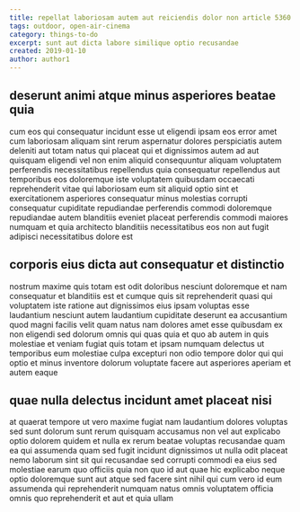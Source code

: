 ```yaml
---
title: repellat laboriosam autem aut reiciendis dolor non article 5360
tags: outdoor, open-air-cinema
category: things-to-do
excerpt: sunt aut dicta labore similique optio recusandae
created: 2019-01-10
author: author1
---
```


## deserunt animi atque minus asperiores beatae quia

cum eos qui consequatur incidunt esse ut eligendi ipsam eos error amet cum laboriosam aliquam sint rerum aspernatur dolores perspiciatis autem deleniti aut totam natus qui placeat qui et dignissimos autem ad aut quisquam eligendi vel non enim aliquid consequuntur aliquam voluptatem perferendis necessitatibus repellendus quia consequatur repellendus aut temporibus eos doloremque iste voluptatem quibusdam occaecati reprehenderit vitae qui laboriosam eum sit aliquid optio sint et exercitationem asperiores consequatur minus molestias corrupti consequatur cupiditate repudiandae perferendis commodi doloremque repudiandae autem blanditiis eveniet placeat perferendis commodi maiores numquam et quia architecto blanditiis necessitatibus eos non aut fugit adipisci necessitatibus dolore est

## corporis eius dicta aut consequatur et distinctio

nostrum maxime quis totam est odit doloribus nesciunt doloremque et nam consequatur et blanditiis est et cumque quis sit reprehenderit quasi qui voluptatem iste ratione aut dignissimos eius ipsam voluptas esse laudantium nesciunt autem laudantium cupiditate deserunt ea accusantium quod magni facilis velit quam natus nam dolores amet esse quibusdam ex non eligendi sed dolorum omnis qui quas quia et quo ab autem in quis molestiae et veniam fugiat quis totam et ipsam numquam delectus ut temporibus eum molestiae culpa excepturi non odio tempore dolor qui qui optio et minus inventore dolorum voluptate facere aut asperiores aperiam et autem eaque

## quae nulla delectus incidunt amet placeat nisi

at quaerat tempore ut vero maxime fugiat nam laudantium dolores voluptas sed sunt dolorum sunt rerum quisquam accusamus non vel aut explicabo optio dolorem quidem et nulla ex rerum beatae voluptas recusandae quam ea qui assumenda quam sed fugit incidunt dignissimos ut nulla odit placeat nemo laborum sint sit qui recusandae sed corrupti commodi ea eius sed molestiae earum quo officiis quia non quo id aut quae hic explicabo neque optio doloremque sunt aut atque sed facere sint nihil qui cum vero id eum assumenda qui reprehenderit numquam natus omnis voluptatem officia omnis quo reprehenderit et aut et quia ullam
